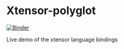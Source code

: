 # Xtensor-polyglot

[![Binder](https://img.shields.io/badge/launch-binder-brightgreen.svg)](https://mybinder.org/v2/gh/QuantStack/xtensor-polyglot/master?filepath=polyglot.ipynb)

Live demo of the xtensor language bindings
